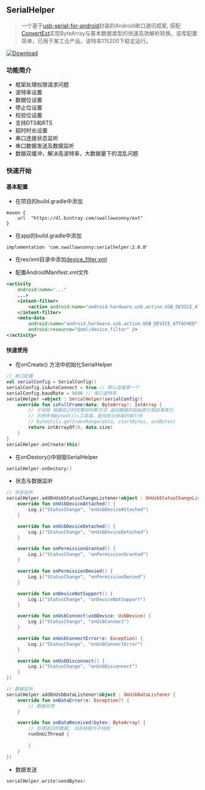 ## SerialHelper

> 一个基于[usb-serial-for-android](https://github.com/mik3y/usb-serial-for-android "usb-serial-for-android")封装的Android串口通讯框架, 搭配[ConvertExt](https://github.com/swallowsonny/ConvertExt)实现ByteArray与基本数据类型的快速高效解析转换。该库配置简单，已用于某工业产品，波特率115200下稳定运行。

[![Download](https://api.bintray.com/packages/swallowsonny/ext/serialhelper/images/download.svg?version=2.0.0) ](https://bintray.com/swallowsonny/ext/serialhelper/1.0.3/link)
### 功能简介
- 框架处理权限请求问题
- 波特率设置
- 数据位设置
- 停止位设置
- 校验位设置
- 支持DTS和RTS
- 超时时长设置
- 串口连接状态监听
- 串口数据发送及数据监听
- 数据双缓冲，解决高波特率，大数据量下的混乱问题

### 快速开始
#### 基本配置
- 在项目的build.gradle中添加

```
maven {
	url  "https://dl.bintray.com/swallowsonny/ext"
}
```

- 在app的build.gradle中添加
```
implementation 'com.swallowsonny:serialhelper:2.0.0'
```

- 在res/xml目录中添加[device_filter.xml](https://github.com/swallowsonny/SerialHelper/blob/master/app/src/main/res/xml/device_filter.xml)

- 配置AndroidManifest.xml文件
```xml
<activity
    android:name="..."
    ...>
    <intent-filter>
        <action android:name="android.hardware.usb.action.USB_DEVICE_ATTACHED" />
    </intent-filter>
    <meta-data
        android:name="android.hardware.usb.action.USB_DEVICE_ATTACHED"
        android:resource="@xml/device_filter" />
</activity>
```
#### 快速使用
- 在onCreate() 方法中初始化SerialHelper
```kotlin
// 串口配置
val serialConfig = SerialConfig()
serialConfig.isAutoConnect = true // 默认连接第一个
serialConfig.baudRate = 9600 // 串口波特率
serialHelper =object : SerialHelper(serialConfig){
    override fun isFullFrame(data: ByteArray): IntArray {
        // 子线程 根据自己的完整帧判断方式 返回数据的起始索引和结束索引
        // 示例中有ByteUtils工具类，查找帧头帧尾的索引号 
        // ByteUtils.getIndexRange(data, startBytes, endBytes)
        return intArrayOf(0, data.size)
    }
}
serialHelper.onCreate(this)
```

- 在onDestory()中销毁SerialHelper
```kotlin
serialHelper.onDestory()
```

- 状态与数据监听
```kotlin
// 状态监听
serialHelper.addOnUsbStatusChangeListener(object : OnUsbStatusChangeListener {
    override fun onUsbDeviceAttached() {
        Log.i("StatusChange", "onUsbDeviceAttached")
    }

    override fun onUsbDeviceDetached() {
        Log.i("StatusChange", "onUsbDeviceDetached")
    }

    override fun onPermissionGranted() {
        Log.i("StatusChange", "onPermissionGranted")
    }

    override fun onPermissionDenied() {
        Log.i("StatusChange", "onPermissionDenied")
    }

    override fun onDeviceNotSupport() {
        Log.i("StatusChange", "onDeviceNotSupport")
    }

    override fun onUsbConnect(usbDevice: UsbDevice) {
        Log.i("StatusChange", "onUsbConnect")
    }

    override fun onUsbConnectError(e: Exception) {
        Log.i("StatusChange", "onUsbConnectError")
    }

    override fun onUsbDisconnect() {
        Log.i("StatusChange", "onUsbDisconnect")
    }
})

// 数据监听
serialHelper.addOnUsbDataListener(object : OnUsbDataListener {
    override fun onDataError(e: Exception?) {
        // 数据异常
    }

    override fun onDataReceived(bytes: ByteArray) {
        // 处理返回的数据, 当前线程为子线程
        runOnUiThread {
            
        }
    }
})
```
- 数据发送
``` kotlin
serialHelper.write(sendBytes)
```


